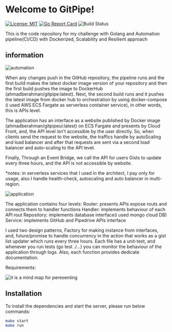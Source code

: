 # Welcome to GitPipe!
[![License: MIT](https://img.shields.io/badge/License-MIT-yellow.svg)](LICENSE) [![Go Report Card](https://goreportcard.com/badge/github.com/a-berahman/gitpipe)](https://goreportcard.com/report/github.com/a-berahman/gitpipe) ![Build Status](https://codebuild.eu-west-3.amazonaws.com/badges?uuid=eyJlbmNyeXB0ZWREYXRhIjoiNnEyMEo3N08rV0UrNithb0Yzank0OXdoc0Z0Q1E5aDlUN0ZpTXdWY0JRRFRIVkxWTFBrYlVXQm5wQXJvS2tPTTRLL2dnN05VaU5pM3FRYUhwUTZoY0g0PSIsIml2UGFyYW1ldGVyU3BlYyI6IjhhUHlHK2xEWFAzYVowaU0iLCJtYXRlcmlhbFNldFNlcmlhbCI6MX0%3D&branch=master)

This is the code repository for my challenge with Golang and Automation pipeline(CI/CD) with Dockerized, Scalability and Resilient  approach
## information

![automation](https://i.ibb.co/crwDYS1/CICD.jpg)

When any changes push in the GitHub repository, the pipeline runs and the first build makes the latest docker image version of your repository and then the first build pushes the image to DockerHub (ahmadberahman/gitpipe:latest). Next, the second build runs and it pushes the latest image from docker hub to orchestration by using docker-compose  (i used AWS ECS Fargate as serverless container service), in other words, this is APIs level.

The application has an interface as a website published by Docker image (ahmadberahman/gitpipeui:latest) on ECS Fargate and presents by Cloud Front, and, the API level isn't accessible by the user directly. So, when clients send the request to the website, the traffics handle by autoScaling and load balancer and after that requests are sent via a second load balancer and auto-scaling to the API level.

Finally, Through an Event Bridge, we call the API for users Gists to update every three hours, and the API is not accessible by website.

*notes: in serverless services that I used in the architect, I pay only for usage, also I handle health-check, autoscaling and auto balancer in multi-region.

![application](https://i.ibb.co/k4K1L1J/applicaiton.jpg)

The application contains four levels:
Router: presents APIs expose routs and connects them to handler functions
Handler: implements behaviour of each API rout
Repository: implements database interface(i used mongo cloud DB)
Service: implements GitHub and Pipedrive APIs interface

I used two design patterns, Factory for making instance from interfaces, and, future/promise to handle concurrency in the action that works as a gist list updater which runs every three hours.
Each file has a unit-test, and whenever you run tests (go test ./...)  you can monitor the behaviour of the application through logs. Also, each function provides dedicate documentation.

Requirements:

![it is a mind map for peresenting](https://i.ibb.co/z6H3X9F/mind-map.jpg)
## Installation
To install the dependencies and start the server, please run below commands:
```sh
make start
make run
```

